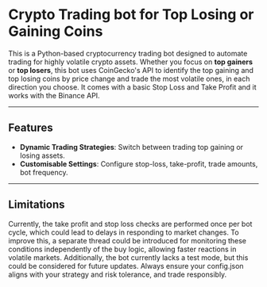 # Crypto Trading bot for Top Losing or Gaining Coins

This is a Python-based cryptocurrency trading bot designed to automate trading for highly volatile crypto assets. Whether you focus on **top gainers** or **top losers**, this bot uses CoinGecko's API to identify the top gaining and top losing coins by price change and trade the most volatile ones, in each direction you choose. It comes with a basic Stop Loss and Take Profit and it works with the Binance API. 

---

## Features

- **Dynamic Trading Strategies**: Switch between trading top gaining or losing assets.
- **Customisable Settings**: Configure stop-loss, take-profit, trade amounts, bot frequency.

---

## Limitations
Currently, the take profit and stop loss checks are performed once per bot cycle, which could lead to delays in responding to market changes. To improve this, a separate thread could be introduced for monitoring these conditions independently of the buy logic, allowing faster reactions in volatile markets. Additionally, the bot currently lacks a test mode, but this could be considered for future updates. Always ensure your config.json aligns with your strategy and risk tolerance, and trade responsibly.